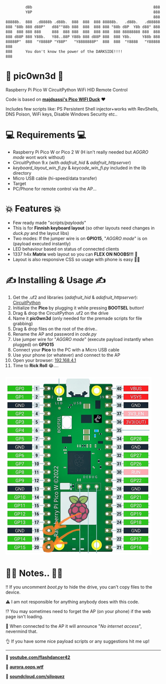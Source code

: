 ```
         d8b                                                       888 
         Y8P                                                       888 
                                                                   888 
88888b.  888  .d8888b .d88b.  888  888  888 88888b.   .d88b.   .d88888 
888 "88b 888 d88P"   d88""88b 888  888  888 888 "88b d8P  Y8b d88" 888 
888  888 888 888     888  888 888  888  888 888  888 88888888 888  888 
888 d88P 888 Y88b.   Y88..88P Y88b 888 d88P 888  888 Y8b.     Y88b 888 
88888P"  888  "Y8888P "Y88P"   "Y8888888P"  888  888  "Y8888   "Y88888 
888                                                                    
888      You don't know the power of the DARKSIDE!!!!
888
```
# 📡 pic0wn3d 📡
Raspberry Pi Pico W CircuitPython WiFi HID Remote Control

Code is based on **[majdsassi's Pico WIFI Duck](https://github.com/majdsassi/Pico-WIFI-Duck)** ❤️

Includes few scripts like: PS Persistent Shell injector+works with RevShells, DNS Poison, WiFi keys, Disable Windows Security etc..

# 💻 Requirements 💻
- Raspberry Pi Pico W or Pico 2 W (H isn't really needed but _AGGRO mode_ wont work without)
- CircuitPython 9.x (with _adafruit_hid_ & _adafruit_httpserver_)
- _keyboard_layout_win_fi.py_ & _keycode_win_fi.py_ included in the lib directory
- Micro USB cable (hi-speed/data transfer)
- Target
- PC/Phone for remote control via the AP...

# 💥 Features 💥
- Few ready made "_scripts/payloads_"
- This is for **Finnish keyboard layout** (so other layouts need changes in _duck.py_ and the layout libs)
- Two modes: If the jumper wire is on **GPIO15**, "_AGGRO mode_" is on (payload executed instantly) 
- LED behaviour based on status of connected clients
- 1337 h4x **Matrix** web layout so you can **FLEX ON NOOBS!!!** 💪
- Layout is also responsive CSS so usage with phone is easy 👨‍🍼

# ✍️ Installing & Usage ✍️
1. Get the .uf2 and libraries (_adafruit_hid_ & _adafruit_httpserver_): [CircuitPython](https://circuitpython.org/board/raspberry_pi_pico_w/)
2. Initialize the **Pico** by plugging it while pressing **BOOTSEL** button!
3. Drag & drop the CircuitPython .uf2 on the drive
4. Name it **pic0wn3d** (only needed for the premade scripts for file grabbing)
5. Drag & drop files on the root of the drive..
6. Rename the AP and password in _code.py_
7. Use jumper wire for "_AGGRO mode_" (execute payload instantly when plugged) on **GPIO15** 
8. Connect your **Pico** to the PC with a Micro USB cable
9. Use your phone (or whatever) and connect to the AP
10. Open your browser: [192.168.4.1](http://192.168.4.1)
11. Time to **Rick Roll** 😂....

![AGGRO MODE](mode2.png)
---------------------

# 👨‍🔧 Notes.. 👨‍🔧
‼️ If you uncomment _boot.py_ to hide the drive, you can't copy files to the device.

⚠️ I am not responsible for anything anybody does with this code.

⁉️ You may sometimes need to forget the AP (on your phone) if the web page isn't loading.

🚫 When connected to the AP it will announce "_No internet access_", nevermind that.

👌 If you have some nice payload scripts or any suggestions hit me up!

---------------------

🎷 **[youtube.com/flashdancer42](https://www.youtube.com/@flashdancer42)**

📱 **[aurora.oops.wtf](https://aurora.oops.wtf)**

🎹 **[soundcloud.com/siloquez](https://soundcloud.com/siloquez)**

